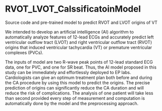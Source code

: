 # RVOT_LVOT_CalssificatoinModel
Source code and pre-trained model to predict RVOT and LVOT origins of VT

We intended to develop an artificial intelligence (AI) algorithm to automatically analyze features of 12-lead ECGs and accurately predict left ventricular outflow tract (LVOT) and right ventricular outflow tract (RVOT) origins that induced ventricular tachycardia (VT) or premature ventricular complexes (PVCs).

The inputs of model are two R-wave peak points of 12-lead standard ECG data, one for PVC, and one for SR beat. Thus, the AI model proposed in this study can be immediately and effortlessly deployed to EP labs. Cardiologists can give an optimum treatment plan both before and during the CA procedure by using this model to predict the origins. The precise prediction of origins can significantly reduce the CA duration and will reduce the risk of complications. The analysis of one patient will take less than second provided every step of measurement and computation is automatically done by the model and the preprocessing approach. 
